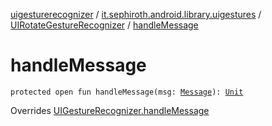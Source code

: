 [uigesturerecognizer](../../index.md) / [it.sephiroth.android.library.uigestures](../index.md) / [UIRotateGestureRecognizer](index.md) / [handleMessage](./handle-message.md)

# handleMessage

`protected open fun handleMessage(msg: `[`Message`](https://developer.android.com/reference/android/os/Message.html)`): `[`Unit`](https://kotlinlang.org/api/latest/jvm/stdlib/kotlin/-unit/index.html)

Overrides [UIGestureRecognizer.handleMessage](../-u-i-gesture-recognizer/handle-message.md)

